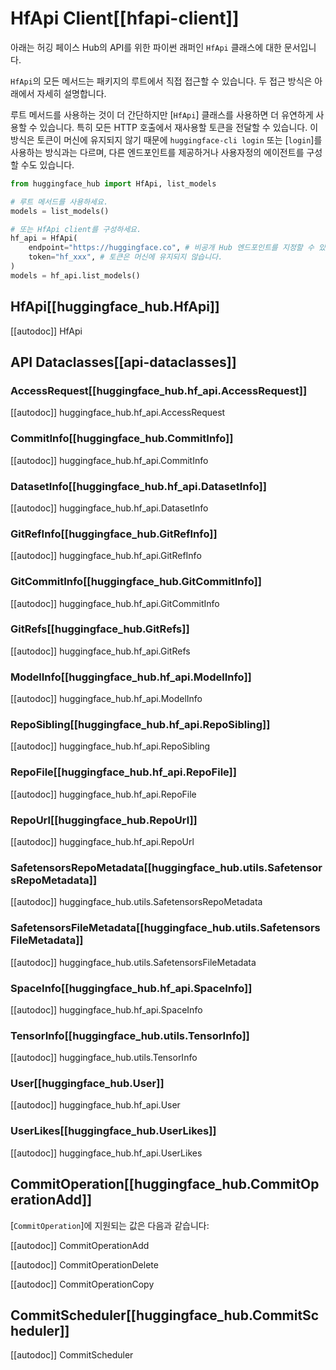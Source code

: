 <!--⚠️ Note that this file is in Markdown but contains specific syntax for our doc-builder (similar to MDX) that may not be
rendered properly in your Markdown viewer.
-->

# HfApi Client[[hfapi-client]]

아래는 허깅 페이스 Hub의 API를 위한 파이썬 래퍼인 `HfApi` 클래스에 대한 문서입니다.

`HfApi`의 모든 메서드는 패키지의 루트에서 직접 접근할 수 있습니다. 두 접근 방식은 아래에서 자세히 설명합니다.

루트 메서드를 사용하는 것이 더 간단하지만 [`HfApi`] 클래스를 사용하면 더 유연하게 사용할 수 있습니다.
특히 모든 HTTP 호출에서 재사용할 토큰을 전달할 수 있습니다. 
이 방식은 토큰이 머신에 유지되지 않기 때문에 `huggingface-cli login` 또는 [`login`]를 사용하는 방식과는 다르며,
다른 엔드포인트를 제공하거나 사용자정의 에이전트를 구성할 수도 있습니다.

```python
from huggingface_hub import HfApi, list_models

# 루트 메서드를 사용하세요.
models = list_models()

# 또는 HfApi client를 구성하세요.
hf_api = HfApi(
    endpoint="https://huggingface.co", # 비공개 Hub 엔드포인트를 지정할 수 있습니다.
    token="hf_xxx", # 토큰은 머신에 유지되지 않습니다.
)
models = hf_api.list_models()
```

## HfApi[[huggingface_hub.HfApi]]

[[autodoc]] HfApi

## API Dataclasses[[api-dataclasses]]

### AccessRequest[[huggingface_hub.hf_api.AccessRequest]]

[[autodoc]] huggingface_hub.hf_api.AccessRequest

### CommitInfo[[huggingface_hub.CommitInfo]]

[[autodoc]] huggingface_hub.hf_api.CommitInfo

### DatasetInfo[[huggingface_hub.hf_api.DatasetInfo]]

[[autodoc]] huggingface_hub.hf_api.DatasetInfo

### GitRefInfo[[huggingface_hub.GitRefInfo]]

[[autodoc]] huggingface_hub.hf_api.GitRefInfo

### GitCommitInfo[[huggingface_hub.GitCommitInfo]]

[[autodoc]] huggingface_hub.hf_api.GitCommitInfo

### GitRefs[[huggingface_hub.GitRefs]]

[[autodoc]] huggingface_hub.hf_api.GitRefs

### ModelInfo[[huggingface_hub.hf_api.ModelInfo]]

[[autodoc]] huggingface_hub.hf_api.ModelInfo

### RepoSibling[[huggingface_hub.hf_api.RepoSibling]]

[[autodoc]] huggingface_hub.hf_api.RepoSibling

### RepoFile[[huggingface_hub.hf_api.RepoFile]]

[[autodoc]] huggingface_hub.hf_api.RepoFile

### RepoUrl[[huggingface_hub.RepoUrl]]

[[autodoc]] huggingface_hub.hf_api.RepoUrl

### SafetensorsRepoMetadata[[huggingface_hub.utils.SafetensorsRepoMetadata]]

[[autodoc]] huggingface_hub.utils.SafetensorsRepoMetadata

### SafetensorsFileMetadata[[huggingface_hub.utils.SafetensorsFileMetadata]]

[[autodoc]] huggingface_hub.utils.SafetensorsFileMetadata

### SpaceInfo[[huggingface_hub.hf_api.SpaceInfo]]

[[autodoc]] huggingface_hub.hf_api.SpaceInfo

### TensorInfo[[huggingface_hub.utils.TensorInfo]]

[[autodoc]] huggingface_hub.utils.TensorInfo

### User[[huggingface_hub.User]]

[[autodoc]] huggingface_hub.hf_api.User

### UserLikes[[huggingface_hub.UserLikes]]

[[autodoc]] huggingface_hub.hf_api.UserLikes

## CommitOperation[[huggingface_hub.CommitOperationAdd]]

[`CommitOperation`]에 지원되는 값은 다음과 같습니다:

[[autodoc]] CommitOperationAdd

[[autodoc]] CommitOperationDelete

[[autodoc]] CommitOperationCopy

## CommitScheduler[[huggingface_hub.CommitScheduler]]

[[autodoc]] CommitScheduler

